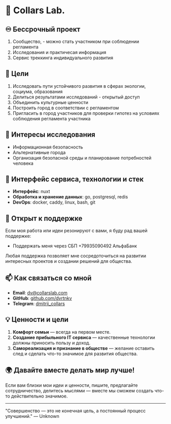# 👋 Collars Lab.

## ♾️ Бессрочный проект

1. Сообщество, - можно стать участником при соблюдении регламента 
2. Исследования и практичесая информация 
3. Сервис треккинга индивидуального развития

## 🚀 Цели

1. Исследовать пути устойчивого развития в сферах экологии, социума, образования
2. Делиться результатами исследований - открытый доступ
3. Объединить культурные ценности
4. Построить город в соответствии с регламентом
5. Пригласить в город участников для проверки гипотез на условиях соблюдения регламента участника

## 🌱 Интересы исследования

- Информационная безопасность
- Альтернативные города
- Организация безопасной среды и планирование потребностей человека

## 🔧 Интерфейс сервиса, технологии и стек

- **Интерфейс**: nuxt
- **Обработка и хранение данных**: go, postgresql, redis
- **DevOps**: docker, caddy, linux, bash, git

## 📢 Открыт к поддержке
Если моя работа или идеи резонируют с вами, я буду рад вашей поддержке:
- Поддержать меня через СБП +79935090492 АльфаБанк 

Любая поддержка позволяет мне сосредоточиться на развитии интересных проектов и создании решений для общества.

## 📫 Как связаться со мной
- **Email**: [dv@collarslab.com](mailto:dv@collarslab.com)
- **GitHub**: [github.com/dvrtnkv](https://github.com/dvrtnkv)
- **Telegram**: [dmitrii_collars](https://t.me/dmitrii_collars)

## 💡 Ценности и цели
1. **Комфорт семьи** — всегда на первом месте.
2. **Создание прибыльного IT сервиса** — качественные технологии должны приносить пользу и доход.
3. **Самореализация и признание в обществе** — желание оставить след и сделать что-то значимое для развития общества.

## 🌍 Давайте вместе делать мир лучше!
Если вам близки мои идеи и ценности, пишите, предлагайте сотрудничество, делитесь мыслями — вместе мы сможем создать что-то действительно значимое.

---

"Совершенство — это не конечная цель, а постоянный процесс улучшений." — Unknown

